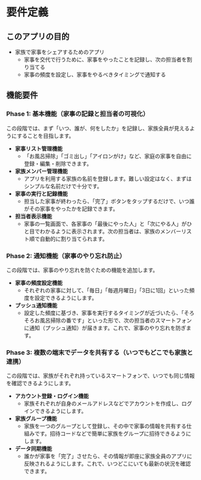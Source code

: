 # 要件定義

## このアプリの目的

* 家族で家事をシェアするためのアプリ
    * 家事を交代で行うために、家事をやったことを記録し、次の担当者を割り当てる
    * 家事の頻度を設定し、家事をやるべきタイミングで通知する

## 機能要件

### Phase 1: 基本機能（家事の記録と担当者の可視化）

この段階では、まず「いつ、誰が、何をしたか」を記録し、家族全員が見えるようにすることを目指します。

* **家事リスト管理機能**
    * 「お風呂掃除」「ゴミ出し」「アイロンがけ」など、家庭の家事を自由に登録・編集・削除できます。
* **家族メンバー管理機能**
    * アプリを利用する家族の名前を登録します。難しい設定はなく、まずはシンプルな名前だけで十分です。
* **家事の実行と記録機能**
    * 担当した家事が終わったら、「完了」ボタンをタップするだけで、いつ誰がその家事をやったかを記録できます。
* **担当者表示機能**
    * 家事の一覧画面で、各家事の「最後にやった人」と「次にやる人」がひと目でわかるように表示されます。次の担当者は、家族のメンバーリスト順で自動的に割り当てられます。

### Phase 2: 通知機能（家事のやり忘れ防止）

この段階では、家事のやり忘れを防ぐための機能を追加します。

* **家事の頻度設定機能**
    * それぞれの家事に対して、「毎日」「毎週月曜日」「3日に1回」といった頻度を設定できるようにします。
* **プッシュ通知機能**
    * 設定した頻度に基づき、家事を実行するタイミングが近づいたら、「そろそろお風呂掃除の番です」といった形で、次の担当者のスマートフォンに通知（プッシュ通知）が届きます。これで、家事のやり忘れを防ぎます。

### Phase 3: 複数の端末でデータを共有する（いつでもどこでも家族と連携）

この段階では、家族がそれぞれ持っているスマートフォンで、いつでも同じ情報を確認できるようにします。

* **アカウント登録・ログイン機能**
    * 家族それぞれが自身のメールアドレスなどでアカウントを作成し、ログインできるようにします。
* **家族グループ機能**
    * 家族を一つのグループとして登録し、その中で家事の情報を共有する仕組みです。招待コードなどで簡単に家族をグループに招待できるようにします。
* **データ同期機能**
    * 誰かが家事を「完了」させたら、その情報が即座に家族全員のアプリに反映されるようにします。これで、いつどこにいても最新の状況を確認できます。